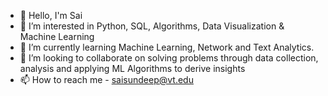 - 👋 Hello, I'm Sai
- 👀 I’m interested in Python, SQL, Algorithms, Data Visualization & Machine Learning
- 🌱 I’m currently learning Machine Learning, Network and Text Analytics.
- 💞️ I’m looking to collaborate on solving problems through data collection, analysis and applying ML Algorithms to derive insights 
- 📫 How to reach me - saisundeep@vt.edu

<!---
sai-sundeep/sai-sundeep is a ✨ special ✨ repository because its `README.md` (this file) appears on your GitHub profile.
You can click the Preview link to take a look at your changes.
--->
